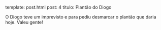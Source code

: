 template: post.html
post: 4
titulo: Plantão do Diogo

O Diogo teve um imprevisto e para pediu desmarcar o plantão que daria hoje. 
Valeu gente! 
